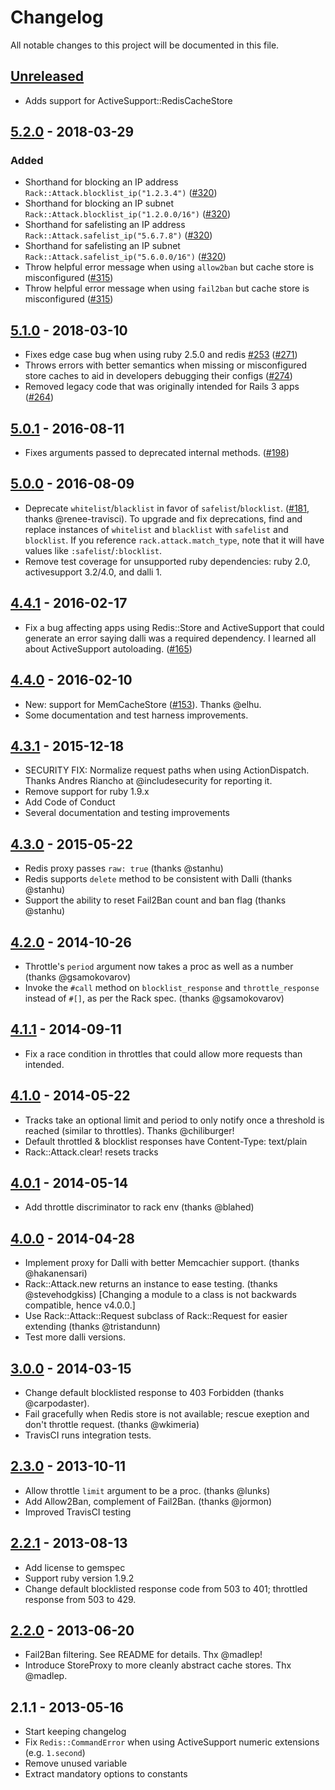 # Changelog
All notable changes to this project will be documented in this file.

## [Unreleased]

- Adds support for ActiveSupport::RedisCacheStore

## [5.2.0] - 2018-03-29

### Added

- Shorthand for blocking an IP address `Rack::Attack.blocklist_ip("1.2.3.4")` ([#320](https://github.com/kickstarter/rack-attack/pull/320))
- Shorthand for blocking an IP subnet `Rack::Attack.blocklist_ip("1.2.0.0/16")` ([#320](https://github.com/kickstarter/rack-attack/pull/320))
- Shorthand for safelisting an IP address `Rack::Attack.safelist_ip("5.6.7.8")` ([#320](https://github.com/kickstarter/rack-attack/pull/320))
- Shorthand for safelisting an IP subnet `Rack::Attack.safelist_ip("5.6.0.0/16")` ([#320](https://github.com/kickstarter/rack-attack/pull/320))
- Throw helpful error message when using `allow2ban` but cache store is misconfigured ([#315](https://github.com/kickstarter/rack-attack/issues/315))
- Throw helpful error message when using `fail2ban` but cache store is misconfigured ([#315](https://github.com/kickstarter/rack-attack/issues/315))

## [5.1.0] - 2018-03-10

  - Fixes edge case bug when using ruby 2.5.0 and redis [#253](https://github.com/kickstarter/rack-attack/issues/253) ([#271](https://github.com/kickstarter/rack-attack/issues/271))
  - Throws errors with better semantics when missing or misconfigured store caches to aid in developers debugging their configs ([#274](https://github.com/kickstarter/rack-attack/issues/274))
  - Removed legacy code that was originally intended for Rails 3 apps ([#264](https://github.com/kickstarter/rack-attack/issues/264))

## [5.0.1] - 2016-08-11

  - Fixes arguments passed to deprecated internal methods. ([#198](https://github.com/kickstarter/rack-attack/issues/198))

## [5.0.0] - 2016-08-09

  - Deprecate `whitelist`/`blacklist` in favor of `safelist`/`blocklist`. ([#181](https://github.com/kickstarter/rack-attack/issues/181),
    thanks @renee-travisci).  To upgrade and fix deprecations, find and replace instances of `whitelist` and `blacklist` with `safelist` and `blocklist`. If you reference `rack.attack.match_type`, note that it will have values like `:safelist`/`:blocklist`.
  - Remove test coverage for unsupported ruby dependencies: ruby 2.0, activesupport 3.2/4.0, and dalli 1.

## [4.4.1] - 2016-02-17

  - Fix a bug affecting apps using Redis::Store and ActiveSupport that could generate an error
    saying dalli was a required dependency. I learned all about ActiveSupport autoloading. ([#165](https://github.com/kickstarter/rack-attack/issues/165))

## [4.4.0] - 2016-02-10

  - New: support for MemCacheStore ([#153](https://github.com/kickstarter/rack-attack/issues/153)). Thanks @elhu.
  - Some documentation and test harness improvements.

## [4.3.1] - 2015-12-18
  - SECURITY FIX: Normalize request paths when using ActionDispatch. Thanks
    Andres Riancho at @includesecurity for reporting it.
  - Remove support for ruby 1.9.x
  - Add Code of Conduct
  - Several documentation and testing improvements

## [4.3.0] - 2015-05-22

  - Redis proxy passes `raw: true` (thanks @stanhu)
  - Redis supports `delete` method to be consistent with Dalli (thanks @stanhu)
  - Support the ability to reset Fail2Ban count and ban flag (thanks @stanhu)

## [4.2.0] - 2014-10-26
 - Throttle's `period` argument now takes a proc as well as a number (thanks @gsamokovarov)
 - Invoke the `#call` method on `blocklist_response` and `throttle_response` instead of `#[]`, as per the Rack spec. (thanks @gsamokovarov)

## [4.1.1] - 2014-09-11
 - Fix a race condition in throttles that could allow more requests than intended.

## [4.1.0] - 2014-05-22
 - Tracks take an optional limit and period to only notify once a threshold
   is reached (similar to throttles). Thanks @chiliburger!
 - Default throttled & blocklist responses have Content-Type: text/plain
 - Rack::Attack.clear! resets tracks

## [4.0.1] - 2014-05-14
 - Add throttle discriminator to rack env (thanks @blahed)

## [4.0.0] - 2014-04-28
 - Implement proxy for Dalli with better Memcachier support. (thanks @hakanensari)
 - Rack::Attack.new returns an instance to ease testing. (thanks @stevehodgkiss)
   [Changing a module to a class is not backwards compatible, hence v4.0.0.]
 - Use Rack::Attack::Request subclass of Rack::Request for easier extending (thanks @tristandunn)
 - Test more dalli versions.

## [3.0.0] - 2014-03-15
 - Change default blocklisted response to 403 Forbidden (thanks @carpodaster).
 - Fail gracefully when Redis store is not available; rescue exeption and don't
   throttle request. (thanks @wkimeria)
 - TravisCI runs integration tests.

## [2.3.0] - 2013-10-11
 - Allow throttle `limit` argument to be a proc. (thanks @lunks)
 - Add Allow2Ban, complement of Fail2Ban. (thanks @jormon)
 - Improved TravisCI testing

## [2.2.1] - 2013-08-13
 - Add license to gemspec
 - Support ruby version 1.9.2
 - Change default blocklisted response code from 503 to 401; throttled response
   from 503 to 429.

## [2.2.0] - 2013-06-20
 - Fail2Ban filtering. See README for details. Thx @madlep!
 - Introduce StoreProxy to more cleanly abstract cache stores. Thx @madlep.

## 2.1.1 - 2013-05-16
 - Start keeping changelog
 - Fix `Redis::CommandError` when using ActiveSupport numeric extensions (e.g. `1.second`)
 - Remove unused variable
 - Extract mandatory options to constants

[Unreleased]: https://github.com/kickstarter/rack-attack/compare/v5.2.0...HEAD/
[5.2.0]: https://github.com/kickstarter/rack-attack/compare/v5.1.0...v5.2.0/
[5.1.0]: https://github.com/kickstarter/rack-attack/compare/v5.0.1...v5.1.0/
[5.0.1]: https://github.com/kickstarter/rack-attack/compare/v5.0.0...v5.0.1/
[5.0.0]: https://github.com/kickstarter/rack-attack/compare/v4.4.1...v5.0.0/
[4.4.1]: https://github.com/kickstarter/rack-attack/compare/v4.4.0...v4.4.1/
[4.4.0]: https://github.com/kickstarter/rack-attack/compare/v4.3.1...v4.4.0/
[4.3.1]: https://github.com/kickstarter/rack-attack/compare/v4.3.0...v4.3.1/
[4.3.0]: https://github.com/kickstarter/rack-attack/compare/v4.2.0...v4.3.0/
[4.2.0]: https://github.com/kickstarter/rack-attack/compare/v4.1.1...v4.2.0/
[4.1.1]: https://github.com/kickstarter/rack-attack/compare/v4.1.0...v4.1.1/
[4.1.0]: https://github.com/kickstarter/rack-attack/compare/v4.0.1...v4.1.0/
[4.0.1]: https://github.com/kickstarter/rack-attack/compare/v4.0.0...v4.0.1/
[4.0.0]: https://github.com/kickstarter/rack-attack/compare/v3.0.0...v4.0.0/
[3.0.0]: https://github.com/kickstarter/rack-attack/compare/v2.3.0...v3.0.0/
[2.3.0]: https://github.com/kickstarter/rack-attack/compare/v2.2.1...v2.3.0/
[2.2.1]: https://github.com/kickstarter/rack-attack/compare/v2.2.0...v2.2.1/
[2.2.0]: https://github.com/kickstarter/rack-attack/compare/v2.1.1...v2.2.0/
